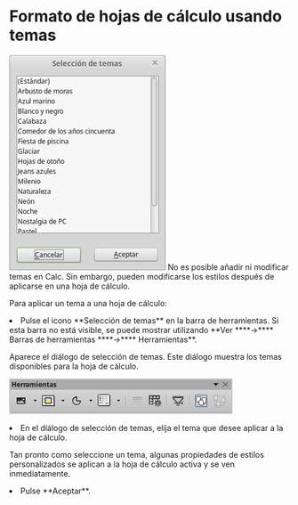 
# Formato de hojas de cálculo usando temas

![](https://raw.githubusercontent.com/catedu/libreOffice-la-suite-ofimatica-libre/master/img/Seleccion_de_temas_312.png)
No es posible añadir ni modificar temas en Calc. Sin embargo, pueden modificarse los estilos después de aplicarse en una hoja de cálculo.

Para aplicar un tema a una hoja de cálculo:

<li value="1">
Pulse el icono **Selección de temas** en la barra de herramientas. Si esta barra no está visible, se puede mostrar utilizando **Ver ****→**** Barras de herramientas ****→**** Herramientas**.
</li>

Aparece el diálogo de selección de temas. Este diálogo muestra los temas disponibles para la hoja de cálculo.

![](https://raw.githubusercontent.com/catedu/libreOffice-la-suite-ofimatica-libre/master/img/Herramientas_311.png)


<li>
En el diálogo de selección de temas, elija el tema que desee aplicar a la hoja de cálculo.
</li>

Tan pronto como seleccione un tema, algunas propiedades de estilos personalizados se aplican a la hoja de cálculo activa y se ven inmediatamente.

<li>
Pulse **Aceptar**.
</li>

